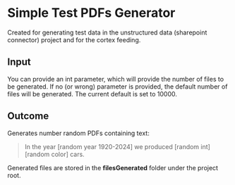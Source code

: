 # Simple Test PDFs Generator
Created for generating test data in the unstructured data (sharepoint connector) project and for the cortex feeding. 
## Input
You can provide an int parameter, which will provide the number of files to be generated. If no (or wrong) parameter is provided, the default number of files will be generated. The current default is set to 10000.
## Outcome
Generates number random PDFs containing text: 
> In the year [random year 1920-2024] we produced [random int] [random color] cars.

Generated files are stored in the **filesGenerated** folder under the project root. 
